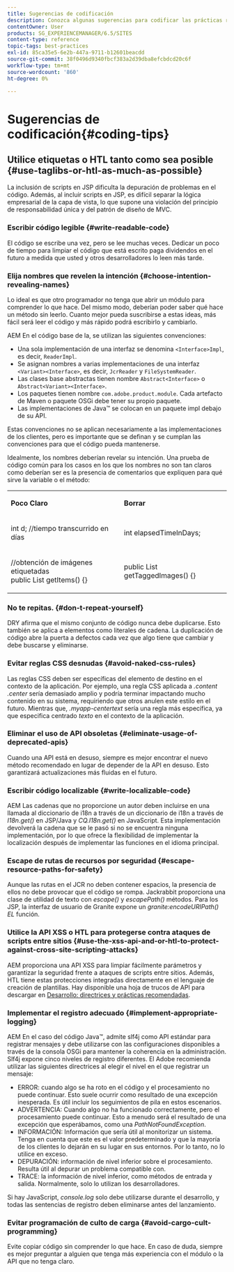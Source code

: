 ```yaml
---
title: Sugerencias de codificación
description: Conozca algunas sugerencias para codificar las prácticas recomendadas en Adobe Experience Manager.
contentOwner: User
products: SG_EXPERIENCEMANAGER/6.5/SITES
content-type: reference
topic-tags: best-practices
exl-id: 85ca35e5-6e2b-447a-9711-b12601beacdd
source-git-commit: 38f0496d9340fbcf383a2d39dba8efcbdcd20c6f
workflow-type: tm+mt
source-wordcount: '860'
ht-degree: 0%

---
```


# Sugerencias de codificación{#coding-tips}

## Utilice etiquetas o HTL tanto como sea posible {#use-taglibs-or-htl-as-much-as-possible}

La inclusión de scripts en JSP dificulta la depuración de problemas en el código. Además, al incluir scripts en JSP, es difícil separar la lógica empresarial de la capa de vista, lo que supone una violación del principio de responsabilidad única y del patrón de diseño de MVC.

### Escribir código legible {#write-readable-code}

El código se escribe una vez, pero se lee muchas veces. Dedicar un poco de tiempo para limpiar el código que está escrito paga dividendos en el futuro a medida que usted y otros desarrolladores lo leen más tarde.

### Elija nombres que revelen la intención {#choose-intention-revealing-names}

Lo ideal es que otro programador no tenga que abrir un módulo para comprender lo que hace. Del mismo modo, deberían poder saber qué hace un método sin leerlo. Cuanto mejor pueda suscribirse a estas ideas, más fácil será leer el código y más rápido podrá escribirlo y cambiarlo.

AEM En el código base de la, se utilizan las siguientes convenciones:


* Una sola implementación de una interfaz se denomina `<Interface>Impl`, es decir, `ReaderImpl`.
* Se asignan nombres a varias implementaciones de una interfaz `<Variant><Interface>`, es decir, `JcrReader` y `FileSystemReader`.
* Las clases base abstractas tienen nombre `Abstract<Interface>` o `Abstract<Variant><Interface>`.
* Los paquetes tienen nombre `com.adobe.product.module`. Cada artefacto de Maven o paquete OSGi debe tener su propio paquete.
* Las implementaciones de Java™ se colocan en un paquete impl debajo de su API.


Estas convenciones no se aplican necesariamente a las implementaciones de los clientes, pero es importante que se definan y se cumplan las convenciones para que el código pueda mantenerse.

Idealmente, los nombres deberían revelar su intención. Una prueba de código común para los casos en los que los nombres no son tan claros como deberían ser es la presencia de comentarios que expliquen para qué sirve la variable o el método:

<table>
 <tbody>
  <tr>
   <td><p><strong>Poco Claro</strong></p> </td>
   <td><p><strong>Borrar</strong></p> </td>
  </tr>
  <tr>
   <td><p>int d; //tiempo transcurrido en días</p> </td>
   <td><p>int elapsedTimeInDays;</p> </td>
  </tr>
  <tr>
   <td><p>//obtención de imágenes etiquetadas<br /> public List getItems() {}</p> </td>
   <td><p>public List getTaggedImages() {}</p> </td>
  </tr>
 </tbody>
</table>

### No te repitas.  {#don-t-repeat-yourself}

DRY afirma que el mismo conjunto de código nunca debe duplicarse. Esto también se aplica a elementos como literales de cadena. La duplicación de código abre la puerta a defectos cada vez que algo tiene que cambiar y debe buscarse y eliminarse.

### Evitar reglas CSS desnudas {#avoid-naked-css-rules}

Las reglas CSS deben ser específicas del elemento de destino en el contexto de la aplicación. Por ejemplo, una regla CSS aplicada a *.content .center* sería demasiado amplio y podría terminar impactando mucho contenido en su sistema, requiriendo que otros anulen este estilo en el futuro. Mientras que, *.myapp-centertext* sería una regla más específica, ya que especifica centrado *texto* en el contexto de la aplicación.

### Eliminar el uso de API obsoletas {#eliminate-usage-of-deprecated-apis}

Cuando una API está en desuso, siempre es mejor encontrar el nuevo método recomendado en lugar de depender de la API en desuso. Esto garantizará actualizaciones más fluidas en el futuro.

### Escribir código localizable {#write-localizable-code}

AEM Las cadenas que no proporcione un autor deben incluirse en una llamada al diccionario de i18n a través de un diccionario de i18n a través de *I18n.get()* en JSP/Java y *CQ.I18n.get()* en JavaScript. Esta implementación devolverá la cadena que se le pasó si no se encuentra ninguna implementación, por lo que ofrece la flexibilidad de implementar la localización después de implementar las funciones en el idioma principal.

### Escape de rutas de recursos por seguridad {#escape-resource-paths-for-safety}

Aunque las rutas en el JCR no deben contener espacios, la presencia de ellos no debe provocar que el código se rompa. Jackrabbit proporciona una clase de utilidad de texto con *escape()* y *escapePath()* métodos. Para los JSP, la interfaz de usuario de Granite expone un *granite:encodeURIPath() EL* función.

### Utilice la API XSS o HTL para protegerse contra ataques de scripts entre sitios {#use-the-xss-api-and-or-htl-to-protect-against-cross-site-scripting-attacks}

AEM proporciona una API XSS para limpiar fácilmente parámetros y garantizar la seguridad frente a ataques de scripts entre sitios. Además, HTL tiene estas protecciones integradas directamente en el lenguaje de creación de plantillas. Hay disponible una hoja de trucos de API para descargar en [Desarrollo: directrices y prácticas recomendadas](/help/sites-developing/dev-guidelines-bestpractices.md).

### Implementar el registro adecuado {#implement-appropriate-logging}

AEM En el caso del código Java™, admite slf4j como API estándar para registrar mensajes y debe utilizarse con las configuraciones disponibles a través de la consola OSGi para mantener la coherencia en la administración. Slf4j expone cinco niveles de registro diferentes. El Adobe recomienda utilizar las siguientes directrices al elegir el nivel en el que registrar un mensaje:

* ERROR: cuando algo se ha roto en el código y el procesamiento no puede continuar. Esto suele ocurrir como resultado de una excepción inesperada. Es útil incluir los seguimientos de pila en estos escenarios.
* ADVERTENCIA: Cuando algo no ha funcionado correctamente, pero el procesamiento puede continuar. Esto a menudo será el resultado de una excepción que esperábamos, como una *PathNotFoundException*.
* INFORMACIÓN: Información que sería útil al monitorizar un sistema. Tenga en cuenta que este es el valor predeterminado y que la mayoría de los clientes lo dejarán en su lugar en sus entornos. Por lo tanto, no lo utilice en exceso.
* DEPURACIÓN: información de nivel inferior sobre el procesamiento. Resulta útil al depurar un problema compatible con.
* TRACE: la información de nivel inferior, como métodos de entrada y salida. Normalmente, solo lo utilizan los desarrolladores.

Si hay JavaScript, *console.log* solo debe utilizarse durante el desarrollo, y todas las sentencias de registro deben eliminarse antes del lanzamiento.

### Evitar programación de culto de carga {#avoid-cargo-cult-programming}

Evite copiar código sin comprender lo que hace. En caso de duda, siempre es mejor preguntar a alguien que tenga más experiencia con el módulo o la API que no tenga claro.
